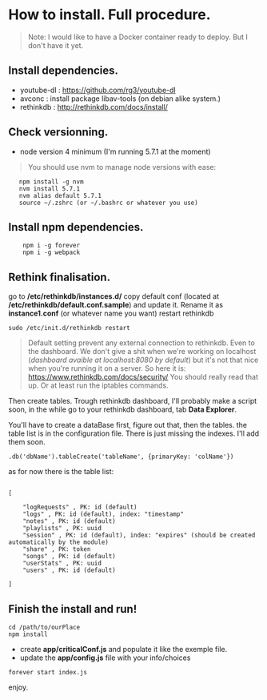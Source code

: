 # How to install. Full procedure.

> Note: I would like to have a Docker container ready to deploy. But I don't have it yet. 

## Install dependencies.
 * youtube-dl : https://github.com/rg3/youtube-dl
 * avconc : install package libav-tools (on debian alike system.)
 * rethinkdb : http://rethinkdb.com/docs/install/

## Check versionning.
 * node version 4 minimum (I'm running 5.7.1 at the moment)

 > You should use nvm to manage node versions with ease: 
 
 ```
    npm install -g nvm
    nvm install 5.7.1
    nvm alias default 5.7.1
    source ~/.zshrc (or ~/.bashrc or whatever you use)
 ```

## Install npm dependencies.
```
    npm i -g forever
    npm i -g webpack
```

## Rethink finalisation. 

go to  **/etc/rethinkdb/instances.d/**
copy default conf (located at **/etc/rethinkdb/default.conf.sample**) and update it. 
Rename it as **instance1.conf** (or whatever name you want)
restart rethinkdb 
```
sudo /etc/init.d/rethinkdb restart
```
> Default setting prevent any external connection to rethinkdb. Even to the dashboard. We don't give a shit when we're working on localhost (_dashboard avaible at localhost:8080 by default_) but it's not that nice when you're running it on a server. So here it is: https://www.rethinkdb.com/docs/security/ 
You should really read that up. Or at least run the iptables commands.

Then create tables. Trough rethinkdb dashboard, I'll probably make a script soon, in the while go to your rethinkdb dashboard, tab **Data Explorer**. 

You'll have to create a dataBase first, figure out that, then the tables.
the table list is in the configuration file. There is just missing the indexes. I'll add them soon.
```
.db('dbName').tableCreate('tableName', {primaryKey: 'colName'})

```
as for now there is the table list: 
```

[

    "logRequests" , PK: id (default)
    "logs" , PK: id (default), index: "timestamp"
    "notes" , PK: id (default)
    "playlists" , PK: uuid
    "session" , PK: id (default), index: "expires" (should be created automatically by the module)
    "share" , PK: token
    "songs" , PK: id (default)
    "userStats" , PK: uuid 
    "users" , PK: id (default)

]
```
## Finish the install and run!
```
cd /path/to/ourPlace
npm install
```
 * create **app/criticalConf.js** and populate it like the exemple file.
 * update the **app/config.js** file with your info/choices
```
forever start index.js
```
enjoy.
